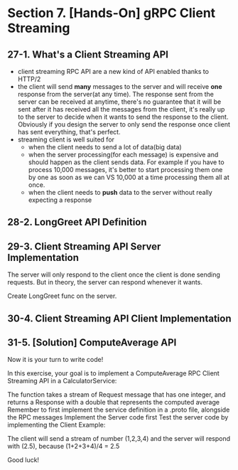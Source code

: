 # Section 7. [Hands-On] gRPC Client Streaming

## 27-1. What's a Client Streaming API
- client streaming RPC API are a new kind of API enabled thanks to HTTP/2
- the client will send **many** messages to the server and will receive **one** response from the server(at any time). The response
sent from the server can be received at anytime, there's no guarantee that it will be sent after it has received all the messages from
the client, it's really up to the server to decide when it wants to send the response to the client. Obviously if you design the server
to only send the response once client has sent everything, that's perfect.
- streaming client is well suited for
    - when the client needs to send a lot of data(big data)
    - when the server processing(for each message) is expensive and should happen as the client sends data. For example if you have to
    process 10,000 messages, it's better to start processing them one by one as soon as we can VS 10,000 at a time processing them all at once.
    - when the client needs to **push** data to the server without really expecting a response

## 28-2. LongGreet API Definition

## 29-3. Client Streaming API Server Implementation
The server will only respond to the client once the client is done sending requests. But in theory, the server can respond whenever it wants.

Create LongGreet func on the server.

## 30-4. Client Streaming API Client Implementation

## 31-5. [Solution] ComputeAverage API
Now it is your turn to write code!

In this exercise, your goal is to implement a ComputeAverage RPC Client Streaming API in a CalculatorService:

The function takes a stream of Request message that has one integer, and returns a Response with a double that represents the computed average
Remember to first implement the service definition in a .proto file, alongside the RPC messages
Implement the Server code first
Test the server code by implementing the Client
Example:

The client will send a stream of number (1,2,3,4) and the server will respond with (2.5), because (1+2+3+4)/4 = 2.5

Good luck!
